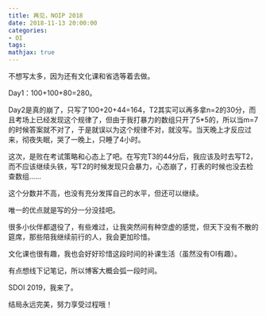 ```yaml
---
title: 再见，NOIP 2018
date: 2018-11-13 20:00:00
categories:
- OI
tags:
mathjax: true
---
```


不想写太多，因为还有文化课和省选等着去做。

Day1：100+100+80=280。

Day2是真的崩了，只写了100+20+44=164，T2其实可以再多拿n=2的30分，而且考场上已经发现这个规律了，但由于我打暴力的数组只开了5*5的，所以当m=7的时候答案就不对了，于是就误以为这个规律不对，就没写。当天晚上才反应过来，彻夜失眠，哭了一晚上，只睡了4小时。

这次，是败在考试策略和心态上了吧。在写完T3的44分后，我应该及时去写T2，而不应该继续头铁，写T2的时候发现只会暴力，心态崩了，打表的时候也没去检查数组……

这个分数并不高，也没有充分发挥自己的水平，但还可以继续。

唯一的优点就是写的分一分没挂吧。

很多小伙伴都退役了，有些难过，让我突然间有种空虚的感觉，但天下没有不散的筵席，那些陪我继续前行的人，我会更加珍惜。

文化课也很有趣，我也会好好珍惜这段时间的补课生活（虽然没有OI有趣）。

有点想线下记笔记，所以博客大概会弧一段时间。

SDOI 2019，我来了。

结局永远完美，努力享受过程哦！

